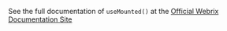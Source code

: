 See the full documentation of `useMounted()` at the 
[Official Webrix Documentation Site](https://webrix.amdocs.com/docs/hooks/useMounted)